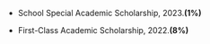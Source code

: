 
- School Special Academic Scholarship, 2023.**(1%)**

- First-Class Academic Scholarship, 2022.**(8%)**